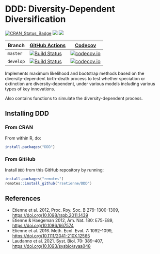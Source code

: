 # DDD: Diversity-Dependent Diversification


[![CRAN_Status_Badge](http://www.r-pkg.org/badges/version/DAISIE)](https://cran.r-project.org/package=DAISIE)
[![](http://cranlogs.r-pkg.org/badges/grand-total/DAISIE)]( https://CRAN.R-project.org/package=DAISIE)
[![](http://cranlogs.r-pkg.org/badges/DAISIE)](https://CRAN.R-project.org/package=DAISIE)

Branch|[GitHub Actions](https://github.com/rsetienne/DDD/actions)|[Codecov](https://www.codecov.io)
---|---|---
`master`|[![Build Status](https://github.com/rsetienne/DDD/workflows/R-CMD-check/badge.svg?branch=master)](https://github.com/rsetienne/DDD/actions)|[![codecov.io](https://codecov.io/github/rsetienne/DDD/coverage.svg?branch=master)](https://codecov.io/github/rsetienne/DDD/branch/master)
`develop`|[![Build Status](https://github.com/rsetienne/DDD/workflows/R-CMD-check/badge.svg?branch=develop)](https://github.com/rsetienne/DDD/actions)|[![codecov.io](https://codecov.io/github/rsetienne/DDD/coverage.svg?branch=develop)](https://codecov.io/github/rsetienne/DDD/branch/develop)

Implements maximum likelihood and bootstrap methods based on
the diversity-dependent birth-death process to test whether
speciation or extinction are diversity-dependent, under various
models including various types of key innovations.

Also contains functions to simulate the diversity-dependent
process.

## Installing DDD

### From CRAN

From within R, do:

``` r
install.packages("DDD")
```

### From GitHub

Install `DDD` from this GitHub repository by running:

``` r
install.packages("remotes")
remotes::install_github("rsetienne/DDD")
```

## References
* Etienne et al. 2012, Proc. Roy. Soc. B 279: 1300-1309, https://doi.org/10.1098/rspb.2011.1439
* Etienne & Haegeman 2012, Am. Nat. 180: E75-E89, https://doi.org/10.1086/667574
* Etienne et al. 2016. Meth. Ecol. Evol. 7: 1092-1099, https://doi.org/10.1111/2041-210X.12565
* Laudanno et al. 2021. Syst. Biol. 70: 389–407, https://doi.org/10.1093/sysbio/syaa048
